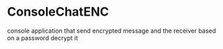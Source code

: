 # ConsoleChatENC
console application that send encrypted message and the receiver based on a password decrypt it
